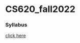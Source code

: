 # CS620_fall2022

### Syllabus 
[click here](https://github.com/fengjiaowang7/CS620_fall2022/blob/main/CS620_Syllabus_fw.pdf)
